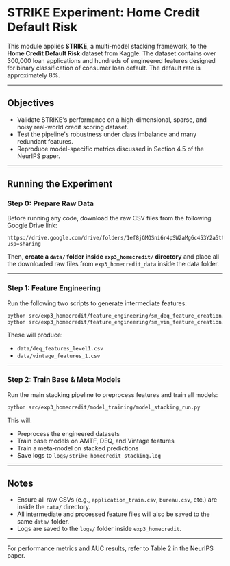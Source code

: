 
# STRIKE Experiment: Home Credit Default Risk

This module applies **STRIKE**, a multi-model stacking framework, to the **Home Credit Default Risk** dataset from Kaggle. The dataset contains over 300,000 loan applications and hundreds of engineered features designed for binary classification of consumer loan default. The default rate is approximately 8%.

---

## Objectives

- Validate STRIKE's performance on a high-dimensional, sparse, and noisy real-world credit scoring dataset.
- Test the pipeline's robustness under class imbalance and many redundant features.
- Reproduce model-specific metrics discussed in Section 4.5 of the NeurIPS paper.

---

## Running the Experiment

### Step 0: Prepare Raw Data

Before running any code, download the raw CSV files from the following Google Drive link:

```
https://drive.google.com/drive/folders/1ef8jGMQSni6r4pSW2aMg6c453Y2a5tt6?usp=sharing
```

Then, **create a `data/` folder inside `exp3_homecredit/` directory** and place all the downloaded raw files from `exp3_homecredit_data` inside the data folder. 

---

### Step 1: Feature Engineering

Run the following two scripts to generate intermediate features:

```bash
python src/exp3_homecredit/feature_engineering/sm_deq_feature_creation.py
python src/exp3_homecredit/feature_engineering/sm_vin_feature_creation.py
```

These will produce:

- `data/deq_features_level1.csv`
- `data/vintage_features_1.csv`

---

### Step 2: Train Base & Meta Models

Run the main stacking pipeline to preprocess features and train all models:

```bash
python src/exp3_homecredit/model_training/model_stacking_run.py
```

This will:

- Preprocess the engineered datasets
- Train base models on AMTF, DEQ, and Vintage features
- Train a meta-model on stacked predictions
- Save logs to `logs/strike_homecredit_stacking.log`

---

## Notes

- Ensure all raw CSVs (e.g., `application_train.csv`, `bureau.csv`, etc.) are inside the `data/` directory.
- All intermediate and processed feature files will also be saved to the same `data/` folder.
- Logs are saved to the `logs/` folder inside `exp3_homecredit`.

---

For performance metrics and AUC results, refer to Table 2 in the NeurIPS paper.
